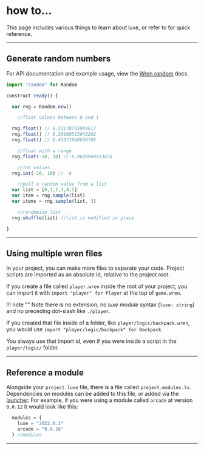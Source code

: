 # how to...

This page includes various things to learn about luxe, or refer to for quick reference.

---

## Generate random numbers

For API documentation and example usage, view the [Wren random](http://wren.io/modules/random/random.html) docs.

```js
import "random" for Random

construct ready() {

  var rng = Random.new()

    //float values between 0 and 1

  rng.float() // 0.53178795980617
  rng.float() // 0.20180515043262
  rng.float() // 0.43371948658705

    //float with a range 
  rng.float(-10, 10) //-5.9638969913476

    //int values
  rng.int(-10, 10) // -6

    //pull a random value from a list
  var list = [0,1,2,3,4,5]
  var item = rng.sample(list)
  var items = rng.sample(list, 3)

    //randomize list
  rng.shuffle(list) //list is modified in place

}

```

---

## Using multiple wren files 

In your project, you can make more files to separate your code.
Project scripts are imported as an absolute id, relative to the project root.

If you create a file called `player.wren` inside the root of your project, 
you can import it with `import "player" for Player` at the top of `game.wren`.

!!! note ""
    Note there is no extension, no _luxe module_ syntax (`luxe: string`) and no preceding dot-slash like `./player`.

If you created that file inside of a folder, like `player/logic/backpack.wren`, you would use `import "player/logic/backpack" for Backpack`. 

You always use that import id, even if you were inside a script in the `player/logic/` folder. 

---

## Reference a module 

Alongside your `project.luxe` file, there is a file called `project.modules.lx`. Dependencies on modules can be added to this file, or added via the [launcher](launcher). For example, if you were using a module called `arcade` at version `0.0.12` it would look like this:

```js
  modules = {
    luxe = "2022.0.1"
    arcade = "0.0.16"
  } //modules
```

---
